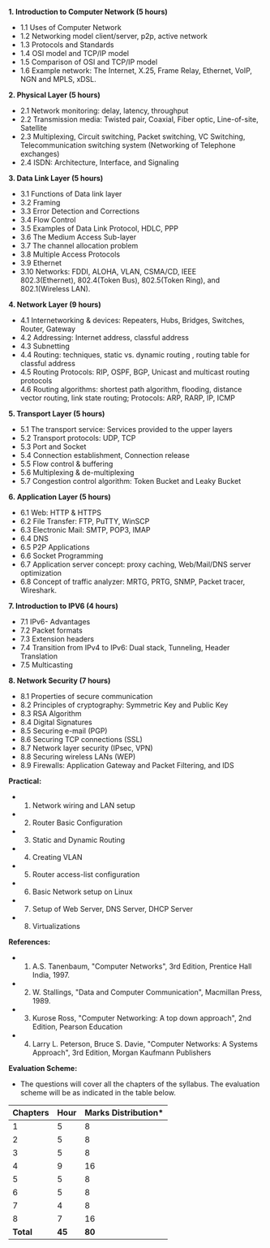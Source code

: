 **1. Introduction to Computer Network (5 hours)**
  * 1.1 Uses of Computer Network
  * 1.2 Networking model client/server, p2p, active network
  * 1.3 Protocols and Standards
  * 1.4 OSI model and TCP/IP model
  * 1.5 Comparison of OSI and TCP/IP model
  * 1.6 Example network: The Internet, X.25, Frame Relay, Ethernet, VoIP, NGN and MPLS, xDSL.

**2. Physical Layer (5 hours)**
  * 2.1 Network monitoring: delay, latency, throughput
  * 2.2 Transmission media: Twisted pair, Coaxial, Fiber optic, Line-of-site, Satellite
  * 2.3 Multiplexing, Circuit switching, Packet switching, VC Switching, Telecommunication switching system (Networking of Telephone exchanges)
  * 2.4 ISDN: Architecture, Interface, and Signaling

**3. Data Link Layer (5 hours)**
  * 3.1 Functions of Data link layer
  * 3.2 Framing
  * 3.3 Error Detection and Corrections
  * 3.4 Flow Control
  * 3.5 Examples of Data Link Protocol, HDLC, PPP
  * 3.6 The Medium Access Sub-layer
  * 3.7 The channel allocation problem
  * 3.8 Multiple Access Protocols
  * 3.9 Ethernet
  * 3.10 Networks: FDDI, ALOHA, VLAN, CSMA/CD, IEEE 802.3(Ethernet), 802.4(Token Bus), 802.5(Token Ring), and 802.1(Wireless LAN).

**4. Network Layer (9 hours)**
  * 4.1 Internetworking &amp; devices: Repeaters, Hubs, Bridges, Switches, Router, Gateway
  * 4.2 Addressing: Internet address, classful address
  * 4.3 Subnetting
  * 4.4 Routing: techniques, static vs. dynamic routing , routing table for classful address
  * 4.5 Routing Protocols: RIP, OSPF, BGP, Unicast and multicast routing protocols
  * 4.6 Routing algorithms: shortest path algorithm, flooding, distance vector routing, link state routing; Protocols: ARP, RARP, IP, ICMP

**5. Transport Layer (5 hours)**
  * 5.1 The transport service: Services provided to the upper layers
  * 5.2 Transport protocols: UDP, TCP
  * 5.3 Port and Socket
  * 5.4 Connection establishment, Connection release
  * 5.5 Flow control &amp; buffering
  * 5.6 Multiplexing &amp; de-multiplexing
  * 5.7 Congestion control algorithm: Token Bucket and Leaky Bucket

**6. Application Layer (5 hours)**
  * 6.1 Web: HTTP &amp; HTTPS
  * 6.2 File Transfer: FTP, PuTTY, WinSCP
  * 6.3 Electronic Mail: SMTP, POP3, IMAP
  * 6.4 DNS
  * 6.5 P2P Applications
  * 6.6 Socket Programming
  * 6.7 Application server concept: proxy caching, Web/Mail/DNS server optimization
  * 6.8 Concept of traffic analyzer: MRTG, PRTG, SNMP, Packet tracer, Wireshark.

**7. Introduction to IPV6 (4 hours)**
  * 7.1 IPv6- Advantages
  * 7.2 Packet formats
  * 7.3 Extension headers
  * 7.4 Transition from IPv4 to IPv6: Dual stack, Tunneling, Header Translation
  * 7.5 Multicasting

**8. Network Security (7 hours)**
  * 8.1 Properties of secure communication
  * 8.2 Principles of cryptography: Symmetric Key and Public Key
  * 8.3 RSA Algorithm
  * 8.4 Digital Signatures
  * 8.5 Securing e-mail (PGP)
  * 8.6 Securing TCP connections (SSL)
  * 8.7 Network layer security (IPsec, VPN)
  * 8.8 Securing wireless LANs (WEP)
  * 8.9 Firewalls: Application Gateway and Packet Filtering, and IDS

**Practical:**
  * 1. Network wiring and LAN setup
  * 2. Router Basic Configuration
  * 3. Static and Dynamic Routing
  * 4. Creating VLAN
  * 5. Router access-list configuration
  * 6. Basic Network setup on Linux
  * 7. Setup of Web Server, DNS Server, DHCP Server
  * 8. Virtualizations

**References:**
  * 1. A.S. Tanenbaum, "Computer Networks", 3rd Edition, Prentice Hall India, 1997.
  * 2. W. Stallings, "Data and Computer Communication", Macmillan Press, 1989.
  * 3. Kurose Ross, "Computer Networking: A top down approach", 2nd Edition, Pearson Education
  * 4. Larry L. Peterson, Bruce S. Davie, "Computer Networks: A Systems Approach", 3rd Edition, Morgan Kaufmann Publishers

**Evaluation Scheme:**
  * The questions will cover all the chapters of the syllabus. The evaluation scheme will be as indicated in the table below.

| Chapters  | Hour   | Marks Distribution* |
| --------- | ------ | ------------------- |
| 1         | 5      | 8                   |
| 2         | 5      | 8                   |
| 3         | 5      | 8                   |
| 4         | 9      | 16                  |
| 5         | 5      | 8                   |
| 6         | 5      | 8                   |
| 7         | 4      | 8                   |
| 8         | 7      | 16                  |
| **Total** | **45** | **80**              |
